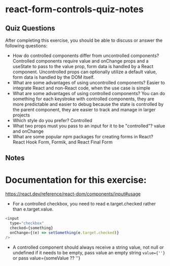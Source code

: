 # react-form-controls-quiz-notes

## Quiz Questions

After completing this exercise, you should be able to discuss or answer the following questions:

- How do controlled components differ from uncontrolled components?
  Controlled components require value and onChange props and a useState to pass to the value prop, form data is handled by a React component.
  Uncontrolled props can optionally utilize a default value, form data is handled by the DOM itself.
- What are some advantages of using uncontrolled components?
  Easier to integrate React and non-React code, when the use case is simple
- What are some advantages of using controlled components?
  You can do something for each keystroke with controlled components, they are more predictable and easier to debug because the state is controlled by the parent component, they are easier to track and manage in larger projects
- Which style do you prefer?
  Controlled
- What two props must you pass to an input for it to be "controlled"?
  value and onChange
- What are some popular npm packages for creating forms in React?
  React Hook Form, Formik, and React Final Form

## Notes

# Documentation for this exercise:

https://react.dev/reference/react-dom/components/input#usage

- For a controlled checkbox, you need to read e.target.checked rather than e.target.value.

```js
<input
  type="checkbox"
  checked={something}
  onChange={(e) => setSomething(e.target.checked)}
/>
```

- A controlled component should always receive a string value, not null or undefined
  if it needs to be empty, pass value an empty string `value={''}` or pass value={someValue ?? ''}
